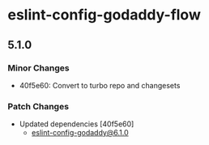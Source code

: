 # eslint-config-godaddy-flow

## 5.1.0

### Minor Changes

- 40f5e60: Convert to turbo repo and changesets

### Patch Changes

- Updated dependencies [40f5e60]
  - eslint-config-godaddy@6.1.0
